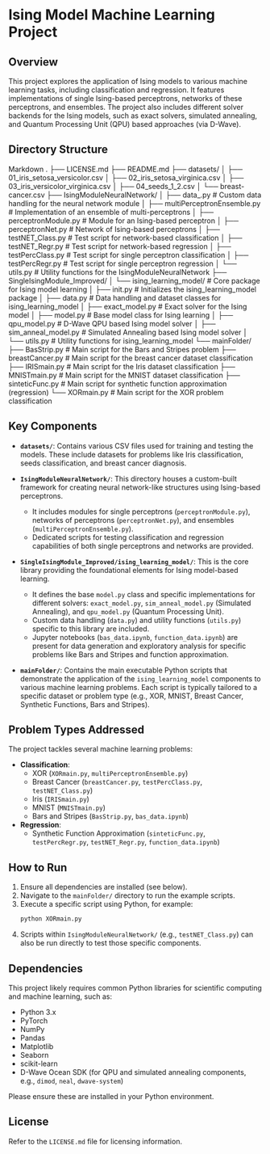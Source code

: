 # Ising Model Machine Learning Project

## Overview

This project explores the application of Ising models to various machine learning tasks, including classification and regression. It features implementations of single Ising-based perceptrons, networks of these perceptrons, and ensembles. The project also includes different solver backends for the Ising models, such as exact solvers, simulated annealing, and Quantum Processing Unit (QPU) based approaches (via D-Wave).

## Directory Structure
Markdown
.
├── LICENSE.md
├── README.md
├── datasets/
│ ├── 01_iris_setosa_versicolor.csv
│ ├── 02_iris_setosa_virginica.csv
│ ├── 03_iris_versicolor_virginica.csv
│ ├── 04_seeds_1_2.csv
│ └── breast-cancer.csv
├── IsingModuleNeuralNetwork/
│ ├── data_.py # Custom data handling for the neural network module
│ ├── multiPerceptronEnsemble.py # Implementation of an ensemble of multi-perceptrons
│ ├── perceptronModule.py # Module for an Ising-based perceptron
│ ├── perceptronNet.py # Network of Ising-based perceptrons
│ ├── testNET_Class.py # Test script for network-based classification
│ ├── testNET_Regr.py # Test script for network-based regression
│ ├── testPercClass.py # Test script for single perceptron classification
│ ├── testPercRegr.py # Test script for single perceptron regression
│ └── utils.py # Utility functions for the IsingModuleNeuralNetwork
├── SingleIsingModule_Improved/
│ └── ising_learning_model/ # Core package for Ising model learning
│ ├── init.py # Initializes the ising_learning_model package
│ ├── data.py # Data handling and dataset classes for ising_learning_model
│ ├── exact_model.py # Exact solver for the Ising model
│ ├── model.py # Base model class for Ising learning
│ ├── qpu_model.py # D-Wave QPU based Ising model solver
│ ├── sim_anneal_model.py # Simulated Annealing based Ising model solver
│ └── utils.py # Utility functions for ising_learning_model
└── mainFolder/
├── BasStrip.py # Main script for the Bars and Stripes problem
├── breastCancer.py # Main script for the breast cancer dataset classification
├── IRISmain.py # Main script for the Iris dataset classification
├── MNISTmain.py # Main script for the MNIST dataset classification
├── sinteticFunc.py # Main script for synthetic function approximation (regression)
└── XORmain.py # Main script for the XOR problem classification
## Key Components

*   **`datasets/`**: Contains various CSV files used for training and testing the models. These include datasets for problems like Iris classification, seeds classification, and breast cancer diagnosis.

*   **`IsingModuleNeuralNetwork/`**: This directory houses a custom-built framework for creating neural network-like structures using Ising-based perceptrons.
    *   It includes modules for single perceptrons (`perceptronModule.py`), networks of perceptrons (`perceptronNet.py`), and ensembles (`multiPerceptronEnsemble.py`).
    *   Dedicated scripts for testing classification and regression capabilities of both single perceptrons and networks are provided.

*   **`SingleIsingModule_Improved/ising_learning_model/`**: This is the core library providing the foundational elements for Ising model-based learning.
    *   It defines the base `model.py` class and specific implementations for different solvers: `exact_model.py`, `sim_anneal_model.py` (Simulated Annealing), and `qpu_model.py` (Quantum Processing Unit).
    *   Custom data handling (`data.py`) and utility functions (`utils.py`) specific to this library are included.
    *   Jupyter notebooks (`bas_data.ipynb`, `function_data.ipynb`) are present for data generation and exploratory analysis for specific problems like Bars and Stripes and function approximation.

*   **`mainFolder/`**: Contains the main executable Python scripts that demonstrate the application of the `ising_learning_model` components to various machine learning problems. Each script is typically tailored to a specific dataset or problem type (e.g., XOR, MNIST, Breast Cancer, Synthetic Functions, Bars and Stripes).

## Problem Types Addressed

The project tackles several machine learning problems:

*   **Classification**:
    *   XOR (`XORmain.py`, `multiPerceptronEnsemble.py`)
    *   Breast Cancer (`breastCancer.py`, `testPercClass.py`, `testNET_Class.py`)
    *   Iris (`IRISmain.py`)
    *   MNIST (`MNISTmain.py`)
    *   Bars and Stripes (`BasStrip.py`, `bas_data.ipynb`)
*   **Regression**:
    *   Synthetic Function Approximation (`sinteticFunc.py`, `testPercRegr.py`, `testNET_Regr.py`, `function_data.ipynb`)

## How to Run

1.  Ensure all dependencies are installed (see below).
2.  Navigate to the `mainFolder/` directory to run the example scripts.
3.  Execute a specific script using Python, for example:
    ```bash
    python XORmain.py
    ```
4.  Scripts within `IsingModuleNeuralNetwork/` (e.g., `testNET_Class.py`) can also be run directly to test those specific components.

## Dependencies

This project likely requires common Python libraries for scientific computing and machine learning, such as:
*   Python 3.x
*   PyTorch
*   NumPy
*   Pandas
*   Matplotlib
*   Seaborn
*   scikit-learn
*   D-Wave Ocean SDK (for QPU and simulated annealing components, e.g., `dimod`, `neal`, `dwave-system`)

Please ensure these are installed in your Python environment.

## License

Refer to the `LICENSE.md` file for licensing information.
